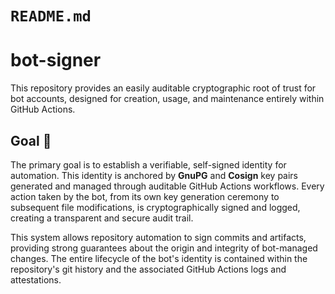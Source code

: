 # `README.md`

# bot-signer

This repository provides an easily auditable cryptographic root of trust for bot accounts, designed for creation, usage, and maintenance entirely within GitHub Actions.

## Goal 🎯

The primary goal is to establish a verifiable, self-signed identity for automation. This identity is anchored by **GnuPG** and **Cosign** key pairs generated and managed through auditable GitHub Actions workflows. Every action taken by the bot, from its own key generation ceremony to subsequent file modifications, is cryptographically signed and logged, creating a transparent and secure audit trail.

This system allows repository automation to sign commits and artifacts, providing strong guarantees about the origin and integrity of bot-managed changes. The entire lifecycle of the bot's identity is contained within the repository's git history and the associated GitHub Actions logs and attestations.

